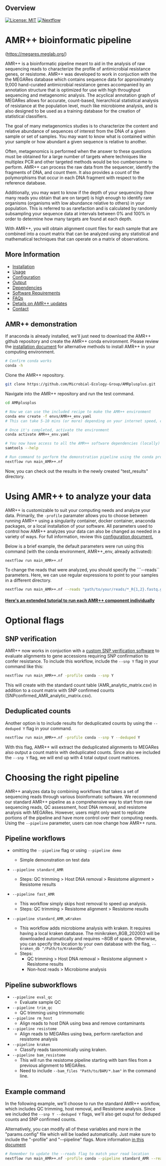 Overview
--------
[![License: MIT](https://img.shields.io/badge/License-MIT-yellow.svg)](https://opensource.org/licenses/MIT)
[![Nextflow](https://img.shields.io/badge/Nextflow-%E2%89%A50.25.1-brightgreen.svg)](https://www.nextflow.io/)


# AMR++ bioinformatic pipeline
(https://megares.meglab.org/)

AMR++ is a bioinformatic pipeline meant to aid in the analysis of raw sequencing reads to characterize the profile of antimicrobial resistance genes, or resistome. AMR++ was developed to work in conjuction with the the MEGARes database which contains sequence data for approximately 9,000 hand-curated antimicrobial resistance genes accompanied by an annotation structure that is optimized for use with high throughput sequencing and metagenomic analysis. The acyclical annotation graph of MEGARes allows for accurate, count-based, hierarchical statistical analysis of resistance at the population level, much like microbiome analysis, and is also designed to be used as a training database for the creation of statistical classifiers.

The goal of many metagenomics studies is to characterize the content and relative abundance of sequences of interest from the DNA of a given sample or set of samples. You may want to know what is contained within your sample or how abundant a given sequence is relative to another.

Often, metagenomics is performed when the answer to these questions must be obtained for a large number of targets where techniques like multiplex PCR and other targeted methods would be too cumbersome to perform. AMR++ can process the raw data from the sequencer, identify the fragments of DNA, and count them. It also provides a count of the polymorphisms that occur in each DNA fragment with respect to the reference database.

Additionally, you may want to know if the depth of your sequencing (how many reads you obtain that are on target) is high enough to identify rare organisms (organisms with low abundance relative to others) in your population. This is referred to as rarefaction and is calculated by randomly subsampling your sequence data at intervals between 0% and 100% in order to determine how many targets are found at each depth.

With AMR++, you will obtain alignment count files for each sample that are combined into a count matrix that can be analyzed using any statistical and mathematical techniques that can operate on a matrix of observations.

More Information
----------------

- [Installation](https://github.com/Microbial-Ecology-Group/AMRplusplus/blob/master/docs/installation.md)
- [Usage](https://github.com/Microbial-Ecology-Group/AMRplusplus/blob/master/docs/usage.md)
- [Configuration](https://github.com/Microbial-Ecology-Group/AMRplusplus/blob/master/docs/configuration.md)
- [Output](https://github.com/Microbial-Ecology-Group/AMRplusplus/blob/master/docs/output.md)
- [Dependencies](https://github.com/Microbial-Ecology-Group/AMRplusplus/blob/master/docs/dependencies.md)
- [Software Requirements](https://github.com/Microbial-Ecology-Group/AMRplusplus/blob/master/docs/requirements.md)
- [FAQs](https://github.com/Microbial-Ecology-Group/AMRplusplus/blob/master/docs/FAQs.md)
- [Details on AMR++ updates](https://github.com/Microbial-Ecology-Group/AMRplusplus/blob/master/docs/update_details.md)
- [Contact](https://github.com/Microbial-Ecology-Group/AMRplusplus/blob/master/docs/contact.md)



## AMR++ demonstration

If anaconda is already installed, we'll just need to download the AMR++ github repository and create the AMR++ conda environment. Please review the [installation document](docs/installation.md) for alternative methods to install AMR++ in your computing environment.

```bash
# Confirm conda works
conda -h
```

Clone the AMR++ repository.

```bash
git clone https://github.com/Microbial-Ecology-Group/AMRplusplus.git
```

Navigate into the AMR++ repository and run the test command.
```bash
cd AMRplusplus

# Now we can use the included recipe to make the AMR++ environment
conda env create -f envs/AMR++_env.yaml
# This can take 5-10 mins (or more) depending on your internet speed, computing resources, etc. 

# Once it's completed, activate the environment
conda activate AMR++_env.yaml

# You now have access to all the AMR++ software dependencies (locally)
samtools --help

# Run command to perform the demonstration pipeline using the conda profile.
nextflow run main_AMR++.nf


```
Now, you can check out the results in the newly created "test_results" directory.

# Using AMR++ to analyze your data

AMR++ is customizable to suit your computing needs and analyze your data. Primarily, the ```-profile``` paramater allows you to choose between running AMR++ using a singularity container, docker container, anaconda packages, or a local installation of your software. 
All parameters used to control how AMR++ analyzes your data can also be changed as needed in a variety of ways. For full information, review this [configuration document.](docs/configuration.md)


Below is a brief example, the default parameters were run using this command (with the conda environment, AMR++_env, already activated):

```nextflow run main_AMR++.nf```

To change the reads that were analyzed, you should specify the ```--reads`` parameters. Here, we can use regular expressions to point to your samples in a different directory.
```bash
nextflow run main_AMR++.nf --reads "path/to/your/reads/*_R{1,2}.fastq.gz" 
```

#### [Here's an extended tutorial to run each AMR++ component individually](docs/Step_by_step_tutorial.md)



# Optional flags

## SNP verification

AMR++ now works in conjuction with a [custom SNP verification software](https://github.com/Isabella136/AmrPlusPlus_SNP) to evaluate alignments to gene accessions requiring SNP confirmation to confer resistance. To include this workflow, include the ```--snp Y``` flag in your command like this:

```bash
nextflow run main_AMR++.nf -profile conda --snp Y
```
This will create with the standard count table (AMR_analytic_matrix.csv) in addition to a count matrix with SNP confirmed counts (SNPconfirmed_AMR_analytic_matrix.csv).

## Deduplicated counts

Another option is to include results for deduplicated counts by using the ```--deduped Y``` flag in your command.

```bash
nextflow run main_AMR++.nf -profile conda --snp Y --deduped Y
```

With this flag, AMR++ will extract the deduplicated alignments to MEGARes also output a count matrix with deduplicated counts. Since also we included the ```--snp Y``` flag, we will end up with 4 total output count matrices.

# Choosing the right pipeline

AMR++ analyzes data by combining workflows that takes a set of sequencing reads through various bioinformatic software. We recommend our standard AMR++ pipeline as a comprehensive way to start from raw sequencing reads, QC assessment, host DNA removal, and resistome analysis with MEGARes. However, users might only want to replicate portions of the pipeline and have more control over their computing needs. Using the ```--pipeline``` parameter, users can now change how AMR++ runs.



## Pipeline workflows
*  omitting the ```--pipeline``` flag or using ```--pipeline demo```    
    * Simple demonstration on test data

* ```--pipeline standard_AMR```   
    * Steps: QC trimming > Host DNA removal > Resistome alignment > Resistome results

* ```--pipeline fast_AMR```
    * This workflow simply skips host removal to speed up analysis.
    * Steps: QC trimming > Resistome alignment > Resistome results

* ```--pipeline standard_AMR_wKraken```
    * This workflow adds microbiome analysis with kraken. It requires having a local kraken database. The minikraken_8GB_202003 will be downloaded automatically and requires ~8GB of space. Otherwise, you can specify the location to your own database with the flag, ```--kraken_db "/Path/to/KrakenDb/"```
    * Steps:
        * QC trimming > Host DNA removal > Resistome alignment > Resistome results 
        * Non-host reads > Microbiome analysis

## Pipeline subworkflows
* ```--pipeline eval_qc```  
    * Evaluate sample QC 
* ```--pipeline trim_qc```  
    * QC trimming using trimmomatic 
* ```--pipeline rm_host```  
    * Align reads to host DNA using bwa and remove contaminants 
* ```--pipeline resistome```  
    * Align reads to MEGARes using bwa, perform rarefaction and resistome analysis
* ```--pipeline kraken```  
    * Classify reads taxonomically using kraken.
* ```--pipeline bam_resistome```
    * This will run the resistome pipeline starting with bam files from a previous alignment to MEGARes.
    * Need to include ```--bam_files "Path/to/BAM/*.bam"``` in the command line.

## Example command
In the following example, we'll choose to run the standard AMR++ workflow, which includes QC trimming, host removal, and Resistome analysis. Since we included the ```--snp Y --deduped Y``` flags, we'll also get ouput for deduped counts and SNP confirmed counts.

Alternatively, you can modify all of these variables and more in the "params.config" file which will be loaded automatically. Just make sure to include the "-profile" and "--pipeline" flags. More information [in this document](docs/configuration.md)

```bash
# Remember to update the --reads flag to match your read location
nextflow run main_AMR++.nf -profile conda --pipeline standard_AMR --reads "path/to/your/reads/*_R{1,2}.fastq.gz" --snp Y --deduped Y
```
